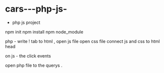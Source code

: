 # cars---php-js-
- php js project 


npm init
npm install
npm node_module

php - write ! tab to html , 
open js file 
open css file 
connect js and css to html head 

on js - the click events 

open php file to the querys . 
